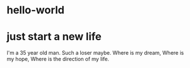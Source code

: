 # hello-world
# just start a new life
I'm a 35 year old man. Such a loser maybe.
Where is my dream, Where is my hope, Where is the direction of my life.
